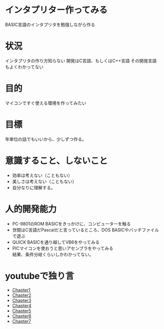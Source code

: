 # インタプリター作ってみる
BASIC言語のインタプリタを勉強しながら作る
# 状況
インタプリタの作り方知らない
開発はC言語、もしくはC++言語
その開発言語もよくわかってない
# 目的
マイコンですぐ使える環境を作ってみたい
# 目標
年単位の話でもいいから、少しずつ作る。
# 意識すること、しないこと
* 効率は考えない（こともない）
* 美しさは考えない（こともない）
* 自分なりに理解する。
# 人的開発能力
* PC-9801のROM BASICをきっかけに、コンピューターを触る
* 世間はC言語だPascalだと言っているところ、DOS BASICやバッチファイルで遊ぶ
* QUICK BASICを通り越してVB6をやってみる
* PICマイコンを使おうと思いアセンブラをやってみる  
結果、条件分岐くらいしかわかってない。

# youtubeで独り言
* [Chapter1](https://youtu.be/s-GLGzqtJJ4) 
* [Chapter2](https://youtu.be/y6u9wT0tXUQ) 
* [Chapter3](https://youtu.be/RjlY-a5mM5w) 
* [Chapter4](https://youtu.be/Hg7AGtbu4a0)
* [Chapter5](https://youtu.be/1Fj-WRw8zFI)
* [Chapter6](https://youtu.be/xq1ypJ4gUBE)
* [Chapter7](https://youtu.be/2_9w9B-pVXI)
